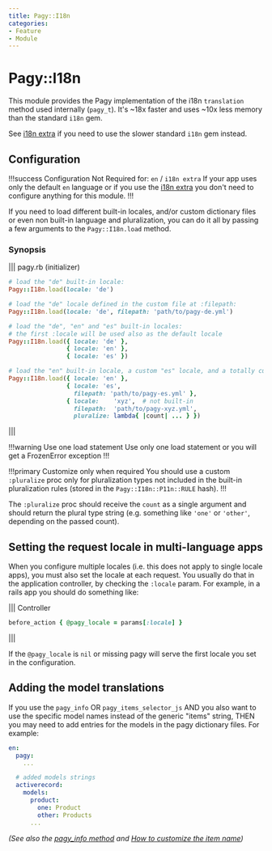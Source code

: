 ```yaml
---
title: Pagy::I18n
categories:
- Feature
- Module
---
```


# Pagy::I18n

This module provides the Pagy implementation of the i18n `translation` method used internally (`pagy_t`). It's ~18x faster and uses ~10x less memory than the standard `i18n` gem.

See [i18n extra](/docs/extras/i18n.md) if you need to use the slower standard `i18n` gem instead.

## Configuration


!!!success Configuration Not Required for: `en` / `i18n extra`
If your app uses only the default `en` language or if you use the [i18n extra](/docs/extras/i18n.md) you don't need to configure anything for this module.
!!!


If you need to load different built-in locales, and/or custom dictionary files or even non built-in language and pluralization, you can do it all by passing a few arguments to the `Pagy::I18n.load` method.

### Synopsis

||| pagy.rb (initializer)
```ruby
# load the "de" built-in locale:
Pagy::I18n.load(locale: 'de')

# load the "de" locale defined in the custom file at :filepath:
Pagy::I18n.load(locale: 'de', filepath: 'path/to/pagy-de.yml')

# load the "de", "en" and "es" built-in locales:
# the first :locale will be used also as the default locale
Pagy::I18n.load({ locale: 'de' },
                { locale: 'en' },
                { locale: 'es' })

# load the "en" built-in locale, a custom "es" locale, and a totally custom locale complete with the :pluralize proc:
Pagy::I18n.load({ locale: 'en' },
                { locale: 'es',
                  filepath: 'path/to/pagy-es.yml' },
                { locale:    'xyz',  # not built-in
                  filepath:  'path/to/pagy-xyz.yml',
                  pluralize: lambda{ |count| ... } })
```
|||

!!!warning Use one load statement
Use only one load statement or you will get a FrozenError exception
!!!

!!!primary Customize only when required
You should use a custom `:pluralize` proc only for pluralization types not included in the built-in pluralization rules (stored in the `Pagy::I18n::P11n::RULE` hash).
!!!

The `:pluralize` proc should receive the `count` as a single argument and should return the plural type string (e.g. something like `'one'` or `'other'`, depending on the passed count).

## Setting the request locale in multi-language apps

When you configure multiple locales (i.e. this does not apply to single locale apps), you must also set the locale at each request. You usually do that in the application controller, by checking the `:locale` param. For example, in a rails app you should do something like:

||| Controller
```ruby
before_action { @pagy_locale = params[:locale] }
```
|||

If the `@pagy_locale` is `nil` or missing pagy will serve the first locale you set in the configuration.

## Adding the model translations

If you use the `pagy_info` OR `pagy_items_selector_js` AND you also want to use the specific model names instead of the generic "items" string, THEN you may need to add entries for the models in the pagy dictionary files. For example:

```yaml
en:
  pagy:
    ...

  # added models strings
  activerecord:
    models:
      product:
        one: Product
        other: Products
      ...
```

_(See also the [pagy_info method](frontend#pagy-info-pagy-pagy-id-item-name-i18n-key) and [How to customize the item name](/docs/how-to.md#customize-the-item-name))_
